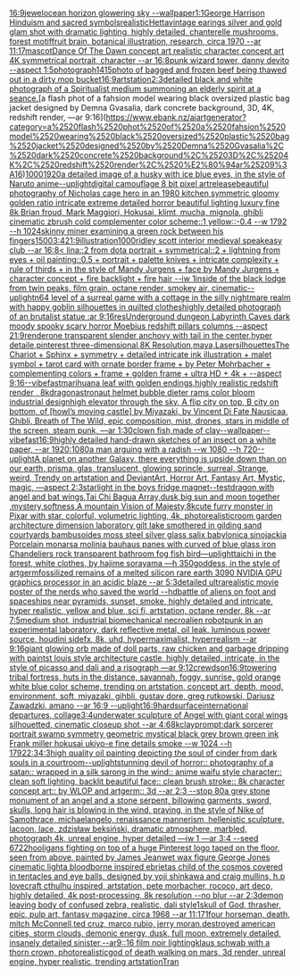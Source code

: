 [16:9](https://www.ebank.nz/aiartgenerator?category=16%3A9)[jewel](https://www.ebank.nz/aiartgenerator?category=jewel)[ocean horizon glowering sky --wallpaper](https://www.ebank.nz/aiartgenerator?category=ocean%2520horizon%2520glowering%2520sky%2520--wallpaper)[1:1](https://www.ebank.nz/aiartgenerator?category=1%3A1)[George Harrison Hinduism and sacred symbols](https://www.ebank.nz/aiartgenerator?category=George%2520Harrison%2520Hinduism%2520and%2520sacred%2520symbols)[realistic](https://www.ebank.nz/aiartgenerator?category=realistic)[Hetta](https://www.ebank.nz/aiartgenerator?category=Hetta)[vintage earings silver and gold glam shot with dramatic lighting, highly detailed, chanterelle mushrooms, forest motif](https://www.ebank.nz/aiartgenerator?category=vintage%2520earings%2520silver%2520and%2520gold%2520glam%2520shot%2520with%2520dramatic%2520lighting%2C%2520highly%2520detailed%2C%2520chanterelle%2520mushrooms%2C%2520forest%2520motif)[fruit brain, botanical illustration, research, circa 1970 --ar 11:17](https://www.ebank.nz/aiartgenerator?category=fruit%2520brain%2C%2520botanical%2520illustration%2C%2520research%2C%2520circa%25201970%2520--ar%252011%3A17)[mascot](https://www.ebank.nz/aiartgenerator?category=mascot)[Dance Of The Dawn concept art realistic character concept art 4K symmetrical portrait, character --ar 16:8](https://www.ebank.nz/aiartgenerator?category=Dance%2520Of%2520The%2520Dawn%2520concept%2520art%2520realistic%2520character%2520concept%2520art%25204K%2520symmetrical%2520portrait%2C%2520character%2520--ar%252016%3A8)[punk wizard tower, danny devito --aspect 1:5](https://www.ebank.nz/aiartgenerator?category=punk%2520wizard%2520tower%2C%2520danny%2520devito%2520--aspect%25201%3A5)[photograph](https://www.ebank.nz/aiartgenerator?category=photograph)[1415](https://www.ebank.nz/aiartgenerator?category=1415)[photo of bagged and frozen beef being thawed out in a dirty mop bucket](https://www.ebank.nz/aiartgenerator?category=photo%2520of%2520bagged%2520and%2520frozen%2520beef%2520being%2520thawed%2520out%2520in%2520a%2520dirty%2520mop%2520bucket)[16:9](https://www.ebank.nz/aiartgenerator?category=16%3A9)[artstation](https://www.ebank.nz/aiartgenerator?category=artstation)[2:3](https://www.ebank.nz/aiartgenerator?category=2%3A3)[detailed black and white photograph of a Spiritualist medium summoning an elderly spirit at a seance.](https://www.ebank.nz/aiartgenerator?category=detailed%2520black%2520and%2520white%2520photograph%2520of%2520a%2520Spiritualist%2520medium%2520summoning%2520an%2520elderly%2520spirit%2520at%2520a%2520seance.)[a flash phot of a fahsion model wearing black oversized plastic bag jacket designed by Demna Gvasalia, dark concrete background, 3D, 4K, redshift render, —ar 9:16](https://www.ebank.nz/aiartgenerator?category=a%2520flash%2520phot%2520of%2520a%2520fahsion%2520model%2520wearing%2520black%2520oversized%2520plastic%2520bag%2520jacket%2520designed%2520by%2520Demna%2520Gvasalia%2C%2520dark%2520concrete%2520background%2C%25203D%2C%25204K%2C%2520redshift%2520render%2C%2520%E2%80%94ar%25209%3A16)[1000](https://www.ebank.nz/aiartgenerator?category=1000)[1920](https://www.ebank.nz/aiartgenerator?category=1920)[a detailed image of a husky with ice blue eyes, in the style of Naruto anime](https://www.ebank.nz/aiartgenerator?category=a%2520detailed%2520image%2520of%2520a%2520husky%2520with%2520ice%2520blue%2520eyes%2C%2520in%2520the%2520style%2520of%2520Naruto%2520anime)[--uplight](https://www.ebank.nz/aiartgenerator?category=--uplight)[digital camouflage 8 bit   pixel art](https://www.ebank.nz/aiartgenerator?category=digital%2520camouflage%25208%2520bit%2520%2520%2520pixel%2520art)[release](https://www.ebank.nz/aiartgenerator?category=release)[beautiful photography of Nicholas cage hero in an 1980 kitchen symmetric  gloomy golden ratio intricate extreme detailed horror beautiful lighting luxury fine 8k Brian froud, Mark Maggiori, Hokusai, klimt, mucha, mignola, ghibli cinematic zbrush cold complementer color scheme::1 yellow::-0.4 --w 1792 --h 1024](https://www.ebank.nz/aiartgenerator?category=beautiful%2520photography%2520of%2520Nicholas%2520cage%2520hero%2520in%2520an%25201980%2520kitchen%2520symmetric%2520%2520gloomy%2520golden%2520ratio%2520intricate%2520extreme%2520detailed%2520horror%2520beautiful%2520lighting%2520luxury%2520fine%25208k%2520Brian%2520froud%2C%2520Mark%2520Maggiori%2C%2520Hokusai%2C%2520klimt%2C%2520mucha%2C%2520mignola%2C%2520ghibli%2520cinematic%2520zbrush%2520cold%2520complementer%2520color%2520scheme%3A%3A1%2520yellow%3A%3A-0.4%2520--w%25201792%2520--h%25201024)[skinny miner examining a green rock between his fingers](https://www.ebank.nz/aiartgenerator?category=skinny%2520miner%2520examining%2520a%2520green%2520rock%2520between%2520his%2520fingers)[1500](https://www.ebank.nz/aiartgenerator?category=1500)[3:4](https://www.ebank.nz/aiartgenerator?category=3%3A4)[21:9](https://www.ebank.nz/aiartgenerator?category=21%3A9)[illustration](https://www.ebank.nz/aiartgenerator?category=illustration)[1000](https://www.ebank.nz/aiartgenerator?category=1000)[ridley scott interior medieval speakeasy club --ar 16:8](https://www.ebank.nz/aiartgenerator?category=ridley%2520scott%2520interior%2520medieval%2520speakeasy%2520club%2520--ar%252016%3A8)[< lina::2 from dota portrait + symmetrical::2 + lightning from eyes + oil painting::0.5 + portrait + palette knives + intricate complexity + rule of thirds + in the style of Mandy Jurgens + face by Mandy Jurgens + character concept + fire backlight + fire hair --iw 1](https://www.ebank.nz/aiartgenerator?category=%3C%2520lina%3A%3A2%2520from%2520dota%2520portrait%2520%2B%2520symmetrical%3A%3A2%2520%2B%2520lightning%2520from%2520eyes%2520%2B%2520oil%2520painting%3A%3A0.5%2520%2B%2520portrait%2520%2B%2520palette%2520knives%2520%2B%2520intricate%2520complexity%2520%2B%2520rule%2520of%2520thirds%2520%2B%2520in%2520the%2520style%2520of%2520Mandy%2520Jurgens%2520%2B%2520face%2520by%2520Mandy%2520Jurgens%2520%2B%2520character%2520concept%2520%2B%2520fire%2520backlight%2520%2B%2520fire%2520hair%2520--iw%25201)[inside of the black lodge from twin peaks, film grain, octane render, smokey air, cinematic](https://www.ebank.nz/aiartgenerator?category=inside%2520of%2520the%2520black%2520lodge%2520from%2520twin%2520peaks%2C%2520film%2520grain%2C%2520octane%2520render%2C%2520smokey%2520air%2C%2520cinematic)[--uplight](https://www.ebank.nz/aiartgenerator?category=--uplight)[n64 level of a surreal game with a cottage in the silly nightmare realm with happy goblin silhouettes in quilted clothes](https://www.ebank.nz/aiartgenerator?category=n64%2520level%2520of%2520a%2520surreal%2520game%2520with%2520a%2520cottage%2520in%2520the%2520silly%2520nightmare%2520realm%2520with%2520happy%2520goblin%2520silhouettes%2520in%2520quilted%2520clothes)[highly detailed photograph of an brutalist statue :ar 9:16](https://www.ebank.nz/aiartgenerator?category=highly%2520detailed%2520photograph%2520of%2520an%2520brutalist%2520statue%2520%3Aar%25209%3A16)[res](https://www.ebank.nz/aiartgenerator?category=res)[Underground dungeon Labyrinth Caves dark moody spooky scary horror Moebius redshift pillars columns   --aspect 21:9](https://www.ebank.nz/aiartgenerator?category=Underground%2520dungeon%2520Labyrinth%2520Caves%2520dark%2520moody%2520spooky%2520scary%2520horror%2520Moebius%2520redshift%2520pillars%2520columns%2520%2520%2520--aspect%252021%3A9)[render](https://www.ebank.nz/aiartgenerator?category=render)[one transparent slender anchovy with tail  in the center,hyper detaile,pinterest,three-dimensional,8K Resolution,maya,Laser](https://www.ebank.nz/aiartgenerator?category=one%2520transparent%2520slender%2520anchovy%2520with%2520tail%2520%2520in%2520the%2520center%2Chyper%2520detaile%2Cpinterest%2Cthree-dimensional%2C8K%2520Resolution%2Cmaya%2CLaser)[silhouettes](https://www.ebank.nz/aiartgenerator?category=silhouettes)[The Chariot + Sphinx + symmetry + detailed intricate ink illustration + malet symbol + tarot card with ornate border frame + by Peter Mohrbacher + complementing colors + frame + golden frame + ultra HD + 4k + --aspect 9:16](https://www.ebank.nz/aiartgenerator?category=The%2520Chariot%2520%2B%2520Sphinx%2520%2B%2520symmetry%2520%2B%2520detailed%2520intricate%2520ink%2520illustration%2520%2B%2520malet%2520symbol%2520%2B%2520tarot%2520card%2520with%2520ornate%2520border%2520frame%2520%2B%2520by%2520Peter%2520Mohrbacher%2520%2B%2520complementing%2520colors%2520%2B%2520frame%2520%2B%2520golden%2520frame%2520%2B%2520ultra%2520HD%2520%2B%25204k%2520%2B%2520--aspect%25209%3A16)[--vibefast](https://www.ebank.nz/aiartgenerator?category=--vibefast)[marihuana leaf with golden endings,highly realistic redshift render , 8k](https://www.ebank.nz/aiartgenerator?category=marihuana%2520leaf%2520with%2520golden%2520endings%2Chighly%2520realistic%2520redshift%2520render%2520%2C%25208k)[dragon](https://www.ebank.nz/aiartgenerator?category=dragon)[astronaut helmet bubble dieter rams color bloom industrial design](https://www.ebank.nz/aiartgenerator?category=astronaut%2520helmet%2520bubble%2520dieter%2520rams%2520color%2520bloom%2520industrial%2520design)[high elevator through the sky, A flip city on top, B city on bottom, of [howl’s moving castle] by Miyazaki, by Vincent Di Fate Nausicaa, Ghibli, Breath of The Wild, epic composition, mist, drones, stars in middle of the screen, steam punk, —ar 1:30](https://www.ebank.nz/aiartgenerator?category=high%2520elevator%2520through%2520the%2520sky%2C%2520A%2520flip%2520city%2520on%2520top%2C%2520B%2520city%2520on%2520bottom%2C%2520of%2520%5Bhowl%E2%80%99s%2520moving%2520castle%5D%2520by%2520Miyazaki%2C%2520by%2520Vincent%2520Di%2520Fate%2520Nausicaa%2C%2520Ghibli%2C%2520Breath%2520of%2520The%2520Wild%2C%2520epic%2520composition%2C%2520mist%2C%2520drones%2C%2520stars%2520in%2520middle%2520of%2520the%2520screen%2C%2520steam%2520punk%2C%2520%E2%80%94ar%25201%3A30)[clown fish,made of clay](https://www.ebank.nz/aiartgenerator?category=clown%2520fish%2Cmade%2520of%2520clay)[--wallpaper](https://www.ebank.nz/aiartgenerator?category=--wallpaper)[--vibefast](https://www.ebank.nz/aiartgenerator?category=--vibefast)[16:9](https://www.ebank.nz/aiartgenerator?category=16%3A9)[highly detailed hand-drawn sketches of an insect on a white paper, --ar 1920:1080](https://www.ebank.nz/aiartgenerator?category=highly%2520detailed%2520hand-drawn%2520sketches%2520of%2520an%2520insect%2520on%2520a%2520white%2520paper%2C%2520--ar%25201920%3A1080)[a man arguing with a radish --w 1080 --h 720](https://www.ebank.nz/aiartgenerator?category=a%2520man%2520arguing%2520with%2520a%2520radish%2520--w%25201080%2520--h%2520720)[--uplight](https://www.ebank.nz/aiartgenerator?category=--uplight)[A planet on another Galaxy, there everything is upside down than on our earth, prisma, glas, translucent, glowing sprincle, surreal, Strange, weird, Trendy on artstation and DeviantArt, Horror Art, Fantasy Art, Mystic, magic, —aspect 2:3](https://www.ebank.nz/aiartgenerator?category=A%2520planet%2520on%2520another%2520Galaxy%2C%2520there%2520everything%2520is%2520upside%2520down%2520than%2520on%2520our%2520earth%2C%2520prisma%2C%2520glas%2C%2520translucent%2C%2520glowing%2520sprincle%2C%2520surreal%2C%2520Strange%2C%2520weird%2C%2520Trendy%2520on%2520artstation%2520and%2520DeviantArt%2C%2520Horror%2520Art%2C%2520Fantasy%2520Art%2C%2520Mystic%2C%2520magic%2C%2520%E2%80%94aspect%25202%3A3)[starlight in the boys fridge magnet](https://www.ebank.nz/aiartgenerator?category=starlight%2520in%2520the%2520boys%2520fridge%2520magnet)[--test](https://www.ebank.nz/aiartgenerator?category=--test)[dragon with angel and bat wings,Tai Chi Bagua Array,dusk,big  sun and moon together ,mystery,softness,A mountain Vision of Majesty,8k](https://www.ebank.nz/aiartgenerator?category=dragon%2520with%2520angel%2520and%2520bat%2520wings%2CTai%2520Chi%2520Bagua%2520Array%2Cdusk%2Cbig%2520%2520sun%2520and%2520moon%2520together%2520%2Cmystery%2Csoftness%2CA%2520mountain%2520Vision%2520of%2520Majesty%2C8k)[cute furry monster in Pixar with star, colorful, volumetric lighting, 4k, photorealistic](https://www.ebank.nz/aiartgenerator?category=cute%2520furry%2520monster%2520in%2520Pixar%2520with%2520star%2C%2520colorful%2C%2520volumetric%2520lighting%2C%25204k%2C%2520photorealistic)[room garden architecture dimension laboratory gilt lake smothered in gilding sand courtyards bambusoides moss steel silver glass salix babylonica sinojackia Porcelain monarsa molinia bauhaus panes with curved of blue glass iron Chandeliers rock transparent bathroom fog fish bird](https://www.ebank.nz/aiartgenerator?category=room%2520garden%2520architecture%2520dimension%2520laboratory%2520gilt%2520lake%2520smothered%2520in%2520gilding%2520sand%2520courtyards%2520bambusoides%2520moss%2520steel%2520silver%2520glass%2520salix%2520babylonica%2520sinojackia%2520Porcelain%2520monarsa%2520molinia%2520bauhaus%2520panes%2520with%2520curved%2520of%2520blue%2520glass%2520iron%2520Chandeliers%2520rock%2520transparent%2520bathroom%2520fog%2520fish%2520bird)[—uplight](https://www.ebank.nz/aiartgenerator?category=%E2%80%94uplight)[taichi in the forest, white clothes, by hajime sorayama —h 350](https://www.ebank.nz/aiartgenerator?category=taichi%2520in%2520the%2520forest%2C%2520white%2520clothes%2C%2520by%2520hajime%2520sorayama%2520%E2%80%94h%2520350)[goddess, in the style of artgerm](https://www.ebank.nz/aiartgenerator?category=goddess%2C%2520in%2520the%2520style%2520of%2520artgerm)[fossilized remains of a melted silicon rare earth 3090 NVIDIA GPU graphics processor in an acidic blaze --ar 5:3](https://www.ebank.nz/aiartgenerator?category=fossilized%2520remains%2520of%2520a%2520melted%2520silicon%2520rare%2520earth%25203090%2520NVIDIA%2520GPU%2520graphics%2520processor%2520in%2520an%2520acidic%2520blaze%2520--ar%25205%3A3)[detailed ultrarealistic movie poster of the nerds who saved the world --hd](https://www.ebank.nz/aiartgenerator?category=detailed%2520ultrarealistic%2520movie%2520poster%2520of%2520the%2520nerds%2520who%2520saved%2520the%2520world%2520--hd)[battle of aliens on foot and spaceships near pyramids, sunset, smoke, highly detailed and intricate, hyper realistic, yellow and blue, sci fi, artstation, octane render, 8k --ar 7:5](https://www.ebank.nz/aiartgenerator?category=battle%2520of%2520aliens%2520on%2520foot%2520and%2520spaceships%2520near%2520pyramids%2C%2520sunset%2C%2520smoke%2C%2520highly%2520detailed%2520and%2520intricate%2C%2520hyper%2520realistic%2C%2520yellow%2520and%2520blue%2C%2520sci%2520fi%2C%2520artstation%2C%2520octane%2520render%2C%25208k%2520--ar%25207%3A5)[medium shot, industrial biomechanical necroalien robotpunk in an experimental laboratory, dark reflective metal, oil leak, luminous power source, houdini sidefx, 8k, uhd, hypermaximalist, hyperrealism --ar 9:16](https://www.ebank.nz/aiartgenerator?category=medium%2520shot%2C%2520industrial%2520biomechanical%2520necroalien%2520robotpunk%2520in%2520an%2520experimental%2520laboratory%2C%2520dark%2520reflective%2520metal%2C%2520oil%2520leak%2C%2520luminous%2520power%2520source%2C%2520houdini%2520sidefx%2C%25208k%2C%2520uhd%2C%2520hypermaximalist%2C%2520hyperrealism%2520--ar%25209%3A16)[giant glowing orb made of doll parts, raw chicken and garbage dripping with paint](https://www.ebank.nz/aiartgenerator?category=giant%2520glowing%2520orb%2520made%2520of%2520doll%2520parts%2C%2520raw%2520chicken%2520and%2520garbage%2520dripping%2520with%2520paint)[st louis style architecture castle, highly detailed, intricate, in the style of picasso and dali and a risograph —ar 9:12](https://www.ebank.nz/aiartgenerator?category=st%2520louis%2520style%2520architecture%2520castle%2C%2520highly%2520detailed%2C%2520intricate%2C%2520in%2520the%2520style%2520of%2520picasso%2520and%2520dali%2520and%2520a%2520risograph%2520%E2%80%94ar%25209%3A12)[crewdson](https://www.ebank.nz/aiartgenerator?category=crewdson)[16:9](https://www.ebank.nz/aiartgenerator?category=16%3A9)[towering tribal fortress, huts in the distance, savannah, foggy, sunrise, gold orange white blue color scheme, trending on artstation, concept art, depth, mood, environment, soft, miyazaki, gihbli, gustav dore, greg rutkowski, Dariusz Zawadzki, amano --ar 16:9 --uplight](https://www.ebank.nz/aiartgenerator?category=towering%2520tribal%2520fortress%2C%2520huts%2520in%2520the%2520distance%2C%2520savannah%2C%2520foggy%2C%2520sunrise%2C%2520gold%2520orange%2520white%2520blue%2520color%2520scheme%2C%2520trending%2520on%2520artstation%2C%2520concept%2520art%2C%2520depth%2C%2520mood%2C%2520environment%2C%2520soft%2C%2520miyazaki%2C%2520gihbli%2C%2520gustav%2520dore%2C%2520greg%2520rutkowski%2C%2520Dariusz%2520Zawadzki%2C%2520amano%2520--ar%252016%3A9%2520--uplight)[16:9](https://www.ebank.nz/aiartgenerator?category=16%3A9)[hardsurface](https://www.ebank.nz/aiartgenerator?category=hardsurface)[international departures, collage](https://www.ebank.nz/aiartgenerator?category=international%2520departures%2C%2520collage)[3:4](https://www.ebank.nz/aiartgenerator?category=3%3A4)[underwater sculpture of Angel with giant coral wings silhouetted, cinematic closeup shot --ar 4:6](https://www.ebank.nz/aiartgenerator?category=underwater%2520sculpture%2520of%2520Angel%2520with%2520giant%2520coral%2520wings%2520silhouetted%2C%2520cinematic%2520closeup%2520shot%2520--ar%25204%3A6)[8k](https://www.ebank.nz/aiartgenerator?category=8k)[clay](https://www.ebank.nz/aiartgenerator?category=clay)[prompt:dark sorcerer portrait swamp  symmetry geometric mystical black grey brown green ink Frank miller hokusai ukiyo-e fine details smoke --w 1024 --h 1792](https://www.ebank.nz/aiartgenerator?category=prompt%3Adark%2520sorcerer%2520portrait%2520swamp%2520%2520symmetry%2520geometric%2520mystical%2520black%2520grey%2520brown%2520green%2520ink%2520Frank%2520miller%2520hokusai%2520ukiyo-e%2520fine%2520details%2520smoke%2520--w%25201024%2520--h%25201792)[2:3](https://www.ebank.nz/aiartgenerator?category=2%3A3)[4:3](https://www.ebank.nz/aiartgenerator?category=4%3A3)[high quality oil painting depicting the soul of cinder from dark souls in a courtroom](https://www.ebank.nz/aiartgenerator?category=high%2520quality%2520oil%2520painting%2520depicting%2520the%2520soul%2520of%2520cinder%2520from%2520dark%2520souls%2520in%2520a%2520courtroom)[--uplight](https://www.ebank.nz/aiartgenerator?category=--uplight)[stunning devil of horror:: photography of a satan:: wrapped in a silk sarong in the wind:: anime waifu style character:: clean soft lighting, backlit beautiful face:: clean brush stroke:: 8k character concept art:: by WLOP and artgerm:: 3d --ar 2:3 --stop 80](https://www.ebank.nz/aiartgenerator?category=stunning%2520devil%2520of%2520horror%3A%3A%2520photography%2520of%2520a%2520satan%3A%3A%2520wrapped%2520in%2520a%2520silk%2520sarong%2520in%2520the%2520wind%3A%3A%2520anime%2520waifu%2520style%2520character%3A%3A%2520clean%2520soft%2520lighting%2C%2520backlit%2520beautiful%2520face%3A%3A%2520clean%2520brush%2520stroke%3A%3A%25208k%2520character%2520concept%2520art%3A%3A%2520by%2520WLOP%2520and%2520artgerm%3A%3A%25203d%2520--ar%25202%3A3%2520--stop%252080)[a grey stone monument of an angel and a stone serpent, billowing garments, sword, skulls, long hair is blowing in the wind, praying, in the style of Nike of Samothrace, michaelangelo, renaissance mannerism, hellenistic sculpture, lacoon, lace, zdzisław beksiński, dramatic atmosphere, marbled, photograph 4k, unreal engine, hyper detailed —iw 1 —ar 3:4 --seed 6722](https://www.ebank.nz/aiartgenerator?category=a%2520grey%2520stone%2520monument%2520of%2520an%2520angel%2520and%2520a%2520stone%2520serpent%2C%2520billowing%2520garments%2C%2520sword%2C%2520skulls%2C%2520long%2520hair%2520is%2520blowing%2520in%2520the%2520wind%2C%2520praying%2C%2520in%2520the%2520style%2520of%2520Nike%2520of%2520Samothrace%2C%2520michaelangelo%2C%2520renaissance%2520mannerism%2C%2520hellenistic%2520sculpture%2C%2520lacoon%2C%2520lace%2C%2520zdzis%C5%82aw%2520beksi%C5%84ski%2C%2520dramatic%2520atmosphere%2C%2520marbled%2C%2520photograph%25204k%2C%2520unreal%2520engine%2C%2520hyper%2520detailed%2520%E2%80%94iw%25201%2520%E2%80%94ar%25203%3A4%2520--seed%25206722)[hooligans fighting on top of a huge Pinterest logo taped on the floor, seen from above, painted by James Jean](https://www.ebank.nz/aiartgenerator?category=hooligans%2520fighting%2520on%2520top%2520of%2520a%2520huge%2520Pinterest%2520logo%2520taped%2520on%2520the%2520floor%2C%2520seen%2520from%2520above%2C%2520painted%2520by%2520James%2520Jean)[wet wax figure George Jones cinematic light](https://www.ebank.nz/aiartgenerator?category=wet%2520wax%2520figure%2520George%2520Jones%2520cinematic%2520light)[a bloodborne inspired ebrietas child of the cosmos covered in tentacles and eye balls, designed by yoji shinkawa and craig mullins, h.p lovecraft cthulhu inspired, artstation, pete morbacher, rococo, art deco, highly detailed, 4k post-processing, 8k resolution --no blur --ar 2:3](https://www.ebank.nz/aiartgenerator?category=a%2520bloodborne%2520inspired%2520ebrietas%2520child%2520of%2520the%2520cosmos%2520covered%2520in%2520tentacles%2520and%2520eye%2520balls%2C%2520designed%2520by%2520yoji%2520shinkawa%2520and%2520craig%2520mullins%2C%2520h.p%2520lovecraft%2520cthulhu%2520inspired%2C%2520artstation%2C%2520pete%2520morbacher%2C%2520rococo%2C%2520art%2520deco%2C%2520highly%2520detailed%2C%25204k%2520post-processing%2C%25208k%2520resolution%2520--no%2520blur%2520--ar%25202%3A3)[demon leaving body of confused zebra, realistic, dali style](https://www.ebank.nz/aiartgenerator?category=demon%2520leaving%2520body%2520of%2520confused%2520zebra%2C%2520realistic%2C%2520dali%2520style)[1](https://www.ebank.nz/aiartgenerator?category=1)[skull of God, thrasher, epic, pulp art, fantasy magazine, circa 1968 --ar 11:17](https://www.ebank.nz/aiartgenerator?category=skull%2520of%2520God%2C%2520thrasher%2C%2520epic%2C%2520pulp%2520art%2C%2520fantasy%2520magazine%2C%2520circa%25201968%2520--ar%252011%3A17)[1](https://www.ebank.nz/aiartgenerator?category=1)[four horseman, death, mitch McConnell,ted cruz, marco rubio, jerry moran,destroyed american cities, storm clouds, demonic energy,   dusk,  full moon, extremely detailed, insanely detailed  sinister,--ar9::16 film  noir  lighting](https://www.ebank.nz/aiartgenerator?category=four%2520horseman%2C%2520death%2C%2520mitch%2520McConnell%2Cted%2520cruz%2C%2520marco%2520rubio%2C%2520jerry%2520moran%2Cdestroyed%2520american%2520cities%2C%2520storm%2520clouds%2C%2520demonic%2520energy%2C%2520%2520%2520dusk%2C%2520%2520full%2520moon%2C%2520extremely%2520detailed%2C%2520insanely%2520detailed%2520%2520sinister%2C--ar9%3A%3A16%2520film%2520%2520noir%2520%2520lighting)[klaus schwab with a thorn crown, photorealistic](https://www.ebank.nz/aiartgenerator?category=klaus%2520schwab%2520with%2520a%2520thorn%2520crown%2C%2520photorealistic)[god of death walking on mars, 3d render, unreal engine, hyper realistic, trending artstation](https://www.ebank.nz/aiartgenerator?category=god%2520of%2520death%2520walking%2520on%2520mars%2C%25203d%2520render%2C%2520unreal%2520engine%2C%2520hyper%2520realistic%2C%2520trending%2520artstation)[Tran](https://www.ebank.nz/aiartgenerator?category=Tran)
